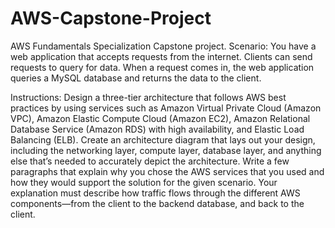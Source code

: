 # AWS-Capstone-Project
AWS Fundamentals Specialization Capstone project. 
Scenario: You have a web application that accepts requests from the internet. Clients can send requests to query for data. When a request comes in, the web application queries a MySQL database and returns the data to the client.

Instructions: Design a three-tier architecture that follows AWS best practices by using services such as Amazon Virtual Private Cloud (Amazon VPC), Amazon Elastic Compute Cloud (Amazon EC2), Amazon Relational Database Service (Amazon RDS) with high availability, and Elastic Load Balancing (ELB). Create an architecture diagram that lays out your design, including the networking layer, compute layer, database layer, and anything else that’s needed to accurately depict the architecture. Write a few paragraphs that explain why you chose the AWS services that you used and how they would support the solution for the given scenario. Your explanation must describe how traffic flows through the different AWS components—from the client to the backend database, and back to the client.
